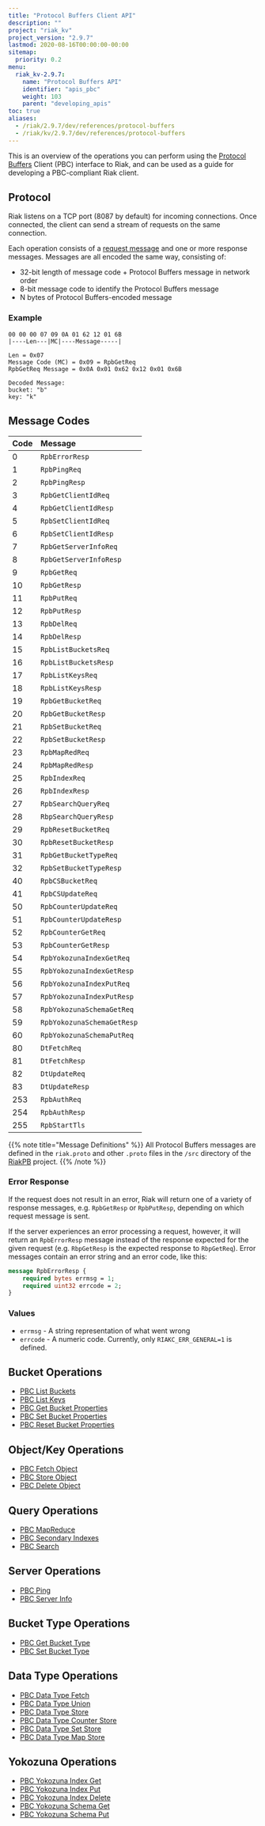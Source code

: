 ```yaml
---
title: "Protocol Buffers Client API"
description: ""
project: "riak_kv"
project_version: "2.9.7"
lastmod: 2020-08-16T00:00:00-00:00
sitemap:
  priority: 0.2
menu:
  riak_kv-2.9.7:
    name: "Protocol Buffers API"
    identifier: "apis_pbc"
    weight: 103
    parent: "developing_apis"
toc: true
aliases:
  - /riak/2.9.7/dev/references/protocol-buffers
  - /riak/kv/2.9.7/dev/references/protocol-buffers
---
```


This is an overview of the operations you can perform using the
[Protocol Buffers](https://code.google.com/p/protobuf/) Client (PBC)
interface to Riak, and can be used as a guide for developing a
PBC-compliant Riak client.

## Protocol

Riak listens on a TCP port (8087 by default) for incoming connections.
Once connected, the client can send a stream of requests on the same
connection.

Each operation consists of a [request message](https://developers.google.com/protocol-buffers/docs/encoding) and one or more response messages. Messages are all encoded the same way, consisting of:

* 32-bit length of message code + Protocol Buffers message in network
  order
* 8-bit message code to identify the Protocol Buffers message
* N bytes of Protocol Buffers-encoded message

### Example

```
00 00 00 07 09 0A 01 62 12 01 6B
|----Len---|MC|----Message-----|

Len = 0x07
Message Code (MC) = 0x09 = RpbGetReq
RpbGetReq Message = 0x0A 0x01 0x62 0x12 0x01 0x6B

Decoded Message:
bucket: "b"
key: "k"
```

## Message Codes

Code | Message |
:----|:--------|
0 | `RpbErrorResp` |
1 | `RpbPingReq` |
2 | `RpbPingResp` |
3 | `RpbGetClientIdReq` |
4 | `RpbGetClientIdResp` |
5 | `RpbSetClientIdReq` |
6 | `RpbSetClientIdResp` |
7 | `RpbGetServerInfoReq` |
8 | `RpbGetServerInfoResp` |
9 | `RpbGetReq` |
10 | `RpbGetResp` |
11 | `RpbPutReq` |
12 | `RpbPutResp` |
13 | `RpbDelReq` |
14 | `RpbDelResp` |
15 | `RpbListBucketsReq` |
16 | `RpbListBucketsResp` |
17 | `RpbListKeysReq` |
18 | `RpbListKeysResp` |
19 | `RpbGetBucketReq` |
20 | `RpbGetBucketResp` |
21 | `RpbSetBucketReq` |
22 | `RpbSetBucketResp` |
23 | `RpbMapRedReq` |
24 | `RpbMapRedResp` |
25 | `RpbIndexReq` |
26 | `RpbIndexResp` |
27 | `RpbSearchQueryReq` |
28 | `RbpSearchQueryResp` |
29 | `RpbResetBucketReq` |
30 | `RpbResetBucketResp` |
31 | `RpbGetBucketTypeReq` |
32 | `RpbSetBucketTypeResp` |
40 | `RpbCSBucketReq` |
41 | `RpbCSUpdateReq` |
50 | `RpbCounterUpdateReq` |
51 | `RpbCounterUpdateResp` |
52 | `RpbCounterGetReq` |
53 | `RpbCounterGetResp` |
54 | `RpbYokozunaIndexGetReq` |
55 | `RpbYokozunaIndexGetResp` |
56 | `RpbYokozunaIndexPutReq` |
57 | `RpbYokozunaIndexPutResp` |
58 | `RpbYokozunaSchemaGetReq` |
59 | `RpbYokozunaSchemaGetResp` |
60 | `RpbYokozunaSchemaPutReq` |
80 | `DtFetchReq` |
81 | `DtFetchResp` |
82 | `DtUpdateReq` |
83 | `DtUpdateResp` |
253 | `RpbAuthReq` |
254 | `RpbAuthResp` |
255 | `RpbStartTls` |

{{% note title="Message Definitions" %}}
All Protocol Buffers messages are defined in the `riak.proto` and other
`.proto` files in the `/src` directory of the
<a href="https://github.com/basho/riak_pb">RiakPB</a> project.
{{% /note %}}

### Error Response

If the request does not result in an error, Riak will return one of a
variety of response messages, e.g. `RpbGetResp` or `RpbPutResp`,
depending on which request message is sent.

If the server experiences an error processing a request, however, it
will return an `RpbErrorResp` message instead of the response expected
for the given request (e.g. `RbpGetResp` is the expected response to
`RbpGetReq`). Error messages contain an error string and an error code,
like this:

```protobuf
message RpbErrorResp {
    required bytes errmsg = 1;
    required uint32 errcode = 2;
}
```

### Values

* `errmsg` - A string representation of what went wrong
* `errcode` - A numeric code. Currently, only `RIAKC_ERR_GENERAL=1`
  is defined.

## Bucket Operations

* [PBC List Buckets]({{<baseurl>}}riak/kv/2.9.7/developing/api/protocol-buffers/list-buckets)
* [PBC List Keys]({{<baseurl>}}riak/kv/2.9.7/developing/api/protocol-buffers/list-keys)
* [PBC Get Bucket Properties]({{<baseurl>}}riak/kv/2.9.7/developing/api/protocol-buffers/get-bucket-props)
* [PBC Set Bucket Properties]({{<baseurl>}}riak/kv/2.9.7/developing/api/protocol-buffers/set-bucket-props)
* [PBC Reset Bucket Properties]({{<baseurl>}}riak/kv/2.9.7/developing/api/protocol-buffers/reset-bucket-props)

## Object/Key Operations

* [PBC Fetch Object]({{<baseurl>}}riak/kv/2.9.7/developing/api/protocol-buffers/fetch-object)
* [PBC Store Object]({{<baseurl>}}riak/kv/2.9.7/developing/api/protocol-buffers/store-object)
* [PBC Delete Object]({{<baseurl>}}riak/kv/2.9.7/developing/api/protocol-buffers/delete-object)

## Query Operations

* [PBC MapReduce]({{<baseurl>}}riak/kv/2.9.7/developing/api/protocol-buffers/mapreduce)
* [PBC Secondary Indexes]({{<baseurl>}}riak/kv/2.9.7/developing/api/protocol-buffers/secondary-indexes)
* [PBC Search]({{<baseurl>}}riak/kv/2.9.7/developing/api/protocol-buffers/search)

## Server Operations

* [PBC Ping]({{<baseurl>}}riak/kv/2.9.7/developing/api/protocol-buffers/ping)
* [PBC Server Info]({{<baseurl>}}riak/kv/2.9.7/developing/api/protocol-buffers/server-info)

## Bucket Type Operations

* [PBC Get Bucket Type]({{<baseurl>}}riak/kv/2.9.7/developing/api/protocol-buffers/get-bucket-type)
* [PBC Set Bucket Type]({{<baseurl>}}riak/kv/2.9.7/developing/api/protocol-buffers/set-bucket-type)

## Data Type Operations

* [PBC Data Type Fetch]({{<baseurl>}}riak/kv/2.9.7/developing/api/protocol-buffers/dt-fetch)
* [PBC Data Type Union]({{<baseurl>}}riak/kv/2.9.7/developing/api/protocol-buffers/dt-union)
* [PBC Data Type Store]({{<baseurl>}}riak/kv/2.9.7/developing/api/protocol-buffers/dt-store)
* [PBC Data Type Counter Store]({{<baseurl>}}riak/kv/2.9.7/developing/api/protocol-buffers/dt-counter-store)
* [PBC Data Type Set Store]({{<baseurl>}}riak/kv/2.9.7/developing/api/protocol-buffers/dt-set-store)
* [PBC Data Type Map Store]({{<baseurl>}}riak/kv/2.9.7/developing/api/protocol-buffers/dt-map-store)

## Yokozuna Operations

* [PBC Yokozuna Index Get]({{<baseurl>}}riak/kv/2.9.7/developing/api/protocol-buffers/yz-index-get)
* [PBC Yokozuna Index Put]({{<baseurl>}}riak/kv/2.9.7/developing/api/protocol-buffers/yz-index-put)
* [PBC Yokozuna Index Delete]({{<baseurl>}}riak/kv/2.9.7/developing/api/protocol-buffers/yz-index-delete)
* [PBC Yokozuna Schema Get]({{<baseurl>}}riak/kv/2.9.7/developing/api/protocol-buffers/yz-schema-get)
* [PBC Yokozuna Schema Put]({{<baseurl>}}riak/kv/2.9.7/developing/api/protocol-buffers/yz-schema-put)

